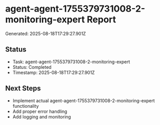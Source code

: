 # agent-agent-1755379731008-2-monitoring-expert Report

Generated: 2025-08-18T17:29:27.901Z

## Status
- Task: agent-agent-1755379731008-2-monitoring-expert
- Status: Completed
- Timestamp: 2025-08-18T17:29:27.901Z

## Next Steps
- Implement actual agent-agent-1755379731008-2-monitoring-expert functionality
- Add proper error handling
- Add logging and monitoring
